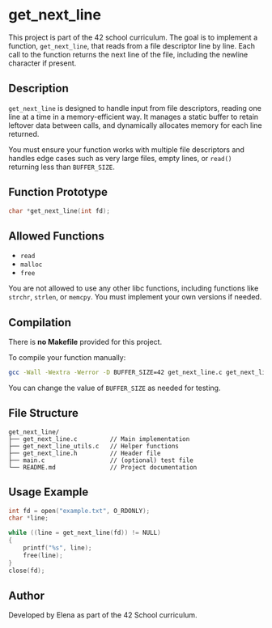 # get_next_line

This project is part of the 42 school curriculum. The goal is to implement a function, `get_next_line`, that reads from a file descriptor line by line. Each call to the function returns the next line of the file, including the newline character if present.

## Description

`get_next_line` is designed to handle input from file descriptors, reading one line at a time in a memory-efficient way. It manages a static buffer to retain leftover data between calls, and dynamically allocates memory for each line returned.

You must ensure your function works with multiple file descriptors and handles edge cases such as very large files, empty lines, or `read()` returning less than `BUFFER_SIZE`.

## Function Prototype

```c
char *get_next_line(int fd);
```

## Allowed Functions

- `read`
- `malloc`
- `free`

You are not allowed to use any other libc functions, including functions like `strchr`, `strlen`, or `memcpy`. You must implement your own versions if needed.

## Compilation

There is **no Makefile** provided for this project.

To compile your function manually:

```bash
gcc -Wall -Wextra -Werror -D BUFFER_SIZE=42 get_next_line.c get_next_line_utils.c main.c
```

You can change the value of `BUFFER_SIZE` as needed for testing.

## File Structure

```
get_next_line/
├── get_next_line.c         // Main implementation
├── get_next_line_utils.c   // Helper functions
├── get_next_line.h         // Header file
├── main.c                  // (optional) test file
└── README.md               // Project documentation
```

## Usage Example

```c
int fd = open("example.txt", O_RDONLY);
char *line;

while ((line = get_next_line(fd)) != NULL)
{
    printf("%s", line);
    free(line);
}
close(fd);
```

## Author

Developed by Elena as part of the 42 School curriculum.
